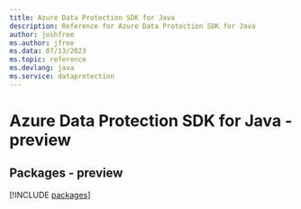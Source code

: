 ```yaml
---
title: Azure Data Protection SDK for Java
description: Reference for Azure Data Protection SDK for Java
author: joshfree
ms.author: jfree
ms.data: 07/13/2023
ms.topic: reference
ms.devlang: java
ms.service: dataprotection
---
```

# Azure Data Protection SDK for Java - preview
## Packages - preview
[!INCLUDE [packages](data-protection-index.md)]